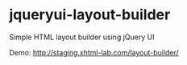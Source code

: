 jqueryui-layout-builder
=======================

Simple HTML layout builder using jQuery UI

Demo: http://staging.xhtml-lab.com/layout-builder/